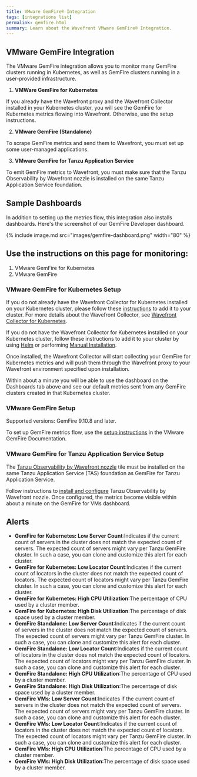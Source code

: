 ```yaml
---
title: VMware GemFire® Integration
tags: [integrations list]
permalink: gemfire.html
summary: Learn about the Wavefront VMware GemFire® Integration.
---
```


## VMware GemFire Integration

The VMware GemFire integration allows you to monitor many GemFire clusters running in Kubernetes, as well as GemFire clusters running in a user-provided infrastructure.

1. **VMWare GemFire for Kubernetes**

If you already have the Wavefront proxy and the Wavefront Collector installed in your Kubernetes cluster, you will see the GemFire for Kubernetes metrics flowing into Wavefront. Otherwise, use the setup instructions.

2. **VMware GemFire (Standalone)**

To scrape GemFire metrics and send them to Wavefront, you must set up some user-managed applications.

3. **VMware GemFire for Tanzu Application Service**

To emit GemFire metrics to Wavefront, you must make sure that the Tanzu Observability by Wavefront nozzle is installed on the same Tanzu Application Service foundation.

## Sample Dashboards

In addition to setting up the metrics flow, this integration also installs dashboards. Here's the screenshot of our GemFire Developer dashboard.

{% include image.md src="images/gemfire-dashboard.png" width="80" %}

## Use the instructions on this page for monitoring:

1. VMware GemFire for Kubernetes
2. VMware GemFire

### VMware GemFire for Kubernetes Setup

If you do not already have the Wavefront Collector for Kubernetes installed on your Kubernetes cluster, please follow these [instructions](https://docs.wavefront.com/kubernetes.html#kubernetes-quick-install-using-helm) to add it to your cluster.
For more details about the Wavefront Collector, see [Wavefront Collector for Kubernetes](https://github.com/wavefrontHQ/wavefront-collector-for-kubernetes).

If you do not have the Wavefront Collector for Kubernetes installed on your Kubernetes cluster, follow these instructions to add it to your cluster by using [Helm](https://docs.wavefront.com/kubernetes.html#kubernetes-quick-install-using-helm) or performing [Manual Installation](https://docs.wavefront.com/kubernetes.html#kubernetes-manual-install).

Once installed, the Wavefront Collector will start collecting your GemFire for Kubernetes metrics and will push them through the Wavefront proxy to your Wavefront environment specified upon installation.

Within about a minute you will be able to use the dashboard on the Dashboards tab above and see our default metrics sent from any GemFire clusters created in that Kubernetes cluster.

### VMware GemFire Setup
Supported versions: GemFire 9.10.8 and later.

To set up GemFire metrics flow, use the [setup instructions](https://gemfire.docs.pivotal.io/910/gemfire/tools_modules/tanzu-observability.html) in the VMware GemFire Documentation.

### VMware GemFire for Tanzu Application Service Setup
The [Tanzu Observability by Wavefront nozzle](https://network.pivotal.io/products/wavefront-nozzle/) tile must be installed on the same Tanzu Application Service (TAS) foundation as GemFire for Tanzu Application Service. 

Follow instructions to [install and configure](https://docs.pivotal.io/wavefront-nozzle/3-x/installing.html#install) Tanzu Observability by Wavefront nozzle. Once configured, the metrics become visible within about a minute on the GemFire for VMs dashboard.



<h2>Alerts</h2>  <ul><li markdown="span"><b>GemFire for Kubernetes: Low Server Count</b>:Indicates if the current count of servers in the cluster does not match the expected count of servers. The expected count of servers might vary per Tanzu GemFire cluster. In such a case, you can clone and customize this alert for each cluster.</li><li markdown="span"><b>GemFire for Kubernetes: Low Locator Count</b>:Indicates if the current count of locators in the cluster does not match the expected count of locators. The expected count of locators might vary per Tanzu GemFire cluster. In such a case, you can clone and customize this alert for each cluster.</li><li markdown="span"><b>GemFire for Kubernetes: High CPU Utilization</b>:The percentage of CPU used by a cluster member.</li><li markdown="span"><b>GemFire for Kubernetes: High Disk Utilization</b>:The percentage of disk space used by a cluster member.</li><li markdown="span"><b>GemFire Standalone: Low Server Count</b>:Indicates if the current count of servers in the cluster does not match the expected count of servers. The expected count of servers might vary per Tanzu GemFire cluster. In such a case, you can clone and customize this alert for each cluster.</li><li markdown="span"><b>GemFire Standalone: Low Locator Count</b>:Indicates if the current count of locators in the cluster does not match the expected count of locators. The expected count of locators might vary per Tanzu GemFire cluster. In such a case, you can clone and customize this alert for each cluster.</li><li markdown="span"><b>GemFire Standalone: High CPU Utilization</b>:The percentage of CPU used by a cluster member.</li><li markdown="span"><b>GemFire Standalone: High Disk Utilization</b>:The percentage of disk space used by a cluster member.</li><li markdown="span"><b>GemFire VMs: Low Server Count</b>:Indicates if the current count of servers in the cluster does not match the expected count of servers. The expected count of servers might vary per Tanzu GemFire cluster. In such a case, you can clone and customize this alert for each cluster.</li><li markdown="span"><b>GemFire VMs: Low Locator Count</b>:Indicates if the current count of locators in the cluster does not match the expected count of locators. The expected count of locators might vary per Tanzu GemFire cluster. In such a case, you can clone and customize this alert for each cluster.</li><li markdown="span"><b>GemFire VMs: High CPU Utilization</b>:The percentage of CPU used by a cluster member.</li><li markdown="span"><b>GemFire VMs: High Disk Utilization</b>:The percentage of disk space used by a cluster member.</li></ul>